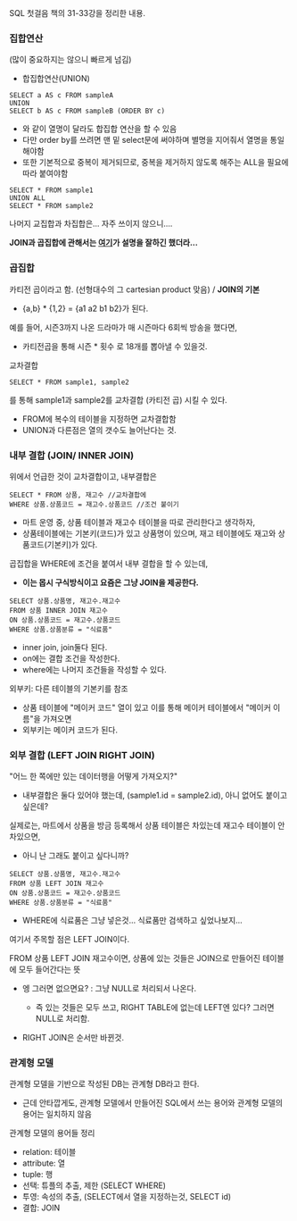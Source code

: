 SQL 첫걸음 책의 31-33강을 정리한 내용.

### 집합연산
(많이 중요하지는 않으니 빠르게 넘김)

- 합집합연산(UNION)
```
SELECT a AS c FROM sampleA 
UNION
SELECT b AS c FROM sampleB (ORDER BY c)
```
- 와 같이 열명이 달라도 합집합 연산을 할 수 있음
- 다만 order by를 쓰려면 맨 밑 select문에 써야하며 별명을 지어줘서 열명을 통일해야함
- 또한 기본적으로 중복이 제거되므로, 중복을 제거하지 않도록 해주는 ALL을 필요에 따라 붙여야함
```
SELECT * FROM sample1
UNION ALL
SELECT * FROM sample2
```

나머지 교집합과 차집합은... 자주 쓰이지 않으니....

__JOIN과 곱집합에 관해서는 [여기](https://futurists.tistory.com/17)가 설명을 잘하긴 했더라...__
### 곱집합

카티전 곱이라고 함. (선형대수의 그 cartesian product 맞음) / __JOIN의 기본__
- {a,b} * {1,2} = {a1 a2 b1 b2}가 된다.

예를 들어, 시즌3까지 나온 드라마가 매 시즌마다 6회씩 방송을 했다면,
- 카티전곱을 통해 시즌 * 횟수 로 18개를 뽑아낼 수 있을것.

교차결합
```
SELECT * FROM sample1, sample2
```
를 통해 sample1과 sample2를 교차결합 (카티전 곱) 시킬 수 있다.
- FROM에 복수의 테이블을 지정하면 교차결합함
- UNION과 다른점은 열의 갯수도 늘어난다는 것.

### 내부 결합 (JOIN/ INNER JOIN)
위에서 언급한 것이 교차결합이고, 내부결합은
```
SELECT * FROM 상품, 재고수 //교차결합에
WHERE 상품.상품코드 = 재고수.상품코드 //조건 붙이기
```
- 마트 운영 중, 상품 테이블과 재고수 테이블을 따로 관리한다고 생각하자,
- 상품테이블에는 기본키(코드)가 있고 상품명이 있으며, 재고 테이블에도 재고와 상품코드(기본키)가 있다.

곱집합을 WHERE에 조건을 붙여서 내부 결합을 할 수 있는데,
- __이는 몹시 구식방식이고 요즘은 그냥 JOIN을 제공한다.__
```
SELECT 상품.상품명, 재고수.재고수
FROM 상품 INNER JOIN 재고수
ON 상품.상품코드 = 재고수.상품코드
WHERE 상품.상품분류 = "식료품"
```
- inner join, join둘다 된다.
- on에는 결합 조건을 작성한다.
- where에는 나머지 조건들을 작성할 수 있다.

외부키: 다른 테이블의 기본키를 참조
- 상품 테이블에 "메이커 코드" 열이 있고 이를 통해 메이커 테이블에서 "메이커 이름"을 가져오면
- 외부키는 메이커 코드가 된다.

### 외부 결합 (LEFT JOIN RIGHT JOIN)
"어느 한 쪽에만 있는 데이터행을 어떻게 가져오지?"
- 내부결합은 둘다 있어야 했는데, (sample1.id = sample2.id), 아니 없어도 붙이고 싶은데?

실제로는, 마트에서 상품을 방금 등록해서 상품 테이블은 차있는데 재고수 테이블이 안차있으면,
- 아니 난 그래도 붙이고 싶다니까?
```
SELECT 상품.상품명, 재고수.재고수
FROM 상품 LEFT JOIN 재고수
ON 상품.상품코드 = 재고수.상품코드
WHERE 상품.상품분류 = "식료품"
```
- WHERE에 식료품은 그냥 넣은것... 식료품만 검색하고 싶었나보지...

여기서 주목할 점은 LEFT JOIN이다.

FROM 상품 LEFT JOIN 재고수이면, 상품에 있는 것들은 JOIN으로 만들어진 테이블에 모두 들어간다는 뜻
- 엥 그러면 없으면요? : 그냥 NULL로 처리되서 나온다.
	- 즉 있는 것들은 모두 쓰고, RIGHT TABLE에 없는데 LEFT엔 있다? 그러면 NULL로 처리함.

- RIGHT JOIN은 순서만 바뀐것.

### 관계형 모델
관계형 모델을 기반으로 작성된 DB는 관계형 DB라고 한다.
- 근데 안타깝게도, 관계형 모델에서 만들어진 SQL에서 쓰는 용어와 관계형 모델의 용어는 일치하지 않음

관계형 모델의 용어들 정리
- relation: 테이블
- attribute: 열
- tuple: 행
- 선택: 튜플의 추출, 제한 (SELECT WHERE)
- 투영: 속성의 추출, (SELECT에서 열을 지정하는것, SELECT id)
- 결합: JOIN